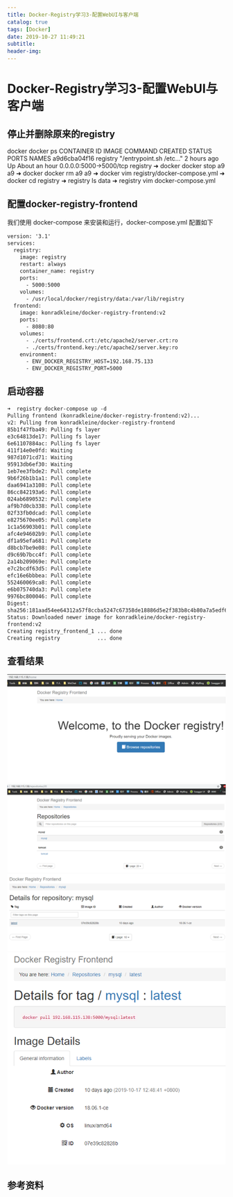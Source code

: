 ```yaml
---
title: Docker-Registry学习3-配置WebUI与客户端
catalog: true
tags: [Docker]
date: 2019-10-27 11:49:21
subtitle:
header-img:
---
```

# Docker-Registry学习3-配置WebUI与客户端 
## 停止并删除原来的registry
docker docker ps
CONTAINER ID        IMAGE               COMMAND                  CREATED             STATUS              PORTS                    NAMES
a9d6cba04f16        registry            "/entrypoint.sh /etc…"   2 hours ago         Up About an hour    0.0.0.0:5000->5000/tcp   registry
➜  docker docker stop a9
a9
➜  docker docker rm a9
a9
➜  docker vim registry/docker-compose.yml
➜  docker cd registry
➜  registry ls
data
➜  registry vim docker-compose.yml

## 配置docker-registry-frontend
我们使用 docker-compose 来安装和运行，docker-compose.yml 配置如下
~~~
version: '3.1'
services:
  registry:
    image: registry
    restart: always
    container_name: registry
    ports:
      - 5000:5000
    volumes:
      - /usr/local/docker/registry/data:/var/lib/registry
  frontend:
    image: konradkleine/docker-registry-frontend:v2
    ports:
      - 8080:80
    volumes:
      - ./certs/frontend.crt:/etc/apache2/server.crt:ro
      - ./certs/frontend.key:/etc/apache2/server.key:ro
    environment:
      - ENV_DOCKER_REGISTRY_HOST=192.168.75.133
      - ENV_DOCKER_REGISTRY_PORT=5000
~~~
## 启动容器
~~~
➜  registry docker-compose up -d
Pulling frontend (konradkleine/docker-registry-frontend:v2)...
v2: Pulling from konradkleine/docker-registry-frontend
85b1f47fba49: Pulling fs layer
e3c64813de17: Pulling fs layer
6e61107884ac: Pulling fs layer
411f14e0e0fd: Waiting
987d1071cd71: Waiting
95913db6ef30: Waiting
1eb7ee3fbde2: Pull complete
9b6f26b1b1a1: Pull complete
daa6941a3108: Pull complete
86cc842193a6: Pull complete
024ab6890532: Pull complete
af9b7d0cb338: Pull complete
02f33fb0dcad: Pull complete
e8275670ee05: Pull complete
1c1a56903b01: Pull complete
afc4e94602b9: Pull complete
df1a95efa681: Pull complete
d8bcb7be9e08: Pull complete
d9c69b7bcc4f: Pull complete
2a14b209069e: Pull complete
e7c2bcdf63d5: Pull complete
efc16e6bbbea: Pull complete
552460069ca8: Pull complete
e6b075740da3: Pull complete
9976bc800046: Pull complete
Digest: sha256:181aad54ee64312a57f8ccba5247c67358de18886d5e2f383b8c4b80a7a5edf6
Status: Downloaded newer image for konradkleine/docker-registry-frontend:v2
Creating registry_frontend_1 ... done
Creating registry            ... done
~~~

## 查看结果
![](Docker-Registry学习3-配置WebUI与客户端/1.png)
![](Docker-Registry学习3-配置WebUI与客户端/2.png)
![](Docker-Registry学习3-配置WebUI与客户端/3.png)
![](Docker-Registry学习3-配置WebUI与客户端/4.png)

## 参考资料
> 
